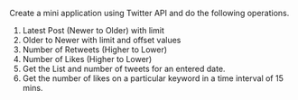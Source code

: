 Create a mini application using Twitter API and do the following operations.
1. Latest Post (Newer to Older) with limit
2. Older to Newer with limit and offset values
2. Number of Retweets (Higher to Lower)
3. Number of Likes (Higher to Lower)
4. Get the List and number of tweets for an entered date.
5. Get the number of likes on a particular keyword in a time interval of 15 mins.
